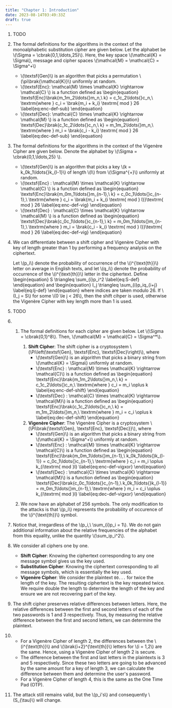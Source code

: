 ```yaml
---
title: "Chapter 1: Introduction"
date: 2023-08-14T03:49:33Z
draft: true
---
```


1. TODO

2. The formal definitions for the algorithms in the context of the monoalphabetic substitution cipher are given below. Let the alphabet be \\(\Sigma = \cbrak{0,1,\ldots,25}\\). Here, the key space \\(\mathcal{K} = \Sigma\\), message and cipher spaces \\(\mathcal{M} = \mathcal{C} = \Sigma^+\\)
    - \\(\textsf{Gen}\\) is an algorithm that picks a permutation \\(\pi\brak{\mathcal{K}}\\) uniformly at random.
    - \\(\textsf{Enc}: \mathcal{M} \times \mathcal{K} \rightarrow \mathcal{C} \\) is a function defined as
    \begin{equation}
        \textsf{Enc}\brak{m\_1m\_2\ldots{}m\_n,\ k} = c\_1c\_2\ldots{}c\_n,\ \textrm{where } c\_i = \brak{m\_i + k\_i} \textrm{ mod } 26
    \label{eq:enc-def-sub}
    \end{equation}
    - \\(\textsf{Dec}: \mathcal{C} \times \mathcal{K} \rightarrow \mathcal{M} \\) is a function defined as
    \begin{equation}
        \textsf{Dec}\brak{c\_1c\_2\ldots{}c\_n,\ k} = m\_1m\_2\ldots{}m\_n,\ \textrm{where } m\_i = \brak{c\_i - k\_i} \textrm{ mod } 26
    \label{eq:dec-def-sub}
    \end{equation}
    
3. The formal definitions for the algorithms in the context of the Vigen&#232;re Cipher are given below. Denote the alphabet by \\(\Sigma = \cbrak{0,1,\ldots,25} \\).
    - \\(\textsf{Gen}\\) is an algorithm that picks a key \\(k = k\_0k\_1\ldots{}k\_{l-1}\\) of length \\(l\\) from \\(\Sigma^{+}\\) uniformly at random.
    - \\(\textsf{Enc} : \mathcal{M} \times \mathcal{K} \rightarrow \mathcal{C} \\) is a function defined as
    \begin{equation}
        \textsf{Enc}\brak{m\_0m\_1\ldots{}m\_{n-1},\ k} = c\_0c\_1\ldots{}c\_{n-1},\ \textrm{where } c\_i = \brak{m\_i + k\_{i \textrm{ mod } l}}\textrm{ mod } 26
        \label{eq:enc-def-vig}
    \end{equation}
    - \\(\textsf{Dec} : \mathcal{C} \times \mathcal{K} \rightarrow \mathcal{M} \\) is a function defined as
    \begin{equation}
        \textsf{Dec}\brak{c\_0c\_1\ldots{}c\_{n-1},\ k} = m\_0m\_1\ldots{}m\_{n-1},\ \textrm{where } m\_i = \brak{c\_i - k\_{i \textrm{ mod } l}}\textrm{ mod } 26
        \label{eq:dec-def-vig}
    \end{equation}

4. We can differentiate between a shift cipher and Vigen&#232;re Cipher with key of length greater than 1 by performing a frequency analysis on the ciphertext.

    Let \\(p_i\\) denote the probability of occurrence of the \\(i^{\text{th}}\\) letter on average in English texts, and let \\(q_i\\) denote the probability of occurrence of the \\(i^{\text{th}}\\) letter in the ciphertext. Define
    \begin{equation}
        S \triangleq \sum\_{i}p\_i^2
        \label{eq:S-def}
    \end{equation}
    and
    \begin{equation}
        I\_j \triangleq \sum_{i}p\_iq\_{i+j}
        \label{eq:Ij-def}
    \end{equation}
    where indices are taken modulo 26. If \\(I\_j = S\\) for some \\(0 \le j < 26\\), then the shift cihper is used, otherwise the Vigen&#232;re Cipher with key length more than 1 is used.

5. TODO

6. 
    1. The formal definitions for each cipher are given below. Let \\(\Sigma = \cbrak{0,1}^8\\). Then, \\(\mathcal{M} = \mathcal{C} = \Sigma^*\\).
        1. **Shift Cipher**: The shift cipher is a cryptosystem \\(\Pi\left(\textsf{Gen}, \textsf{Enc}, \textsf{Dec}\right)\\), where
            - \\(\textsf{Gen}\\) is an algorithm that picks a binary string from \\(\mathcal{K} = \Sigma\\) uniformly at random.
            - \\(\textsf{Enc} : \mathcal{M} \times \mathcal{K} \rightarrow \mathcal{C}\\) is a function defined as
            \begin{equation}
            \textsf{Enc}\brak{m\_1m\_2\ldots{}m\_n,\ k} = c\_1c\_2\ldots{}c\_n,\ \textrm{where } c\_i = m\_i \oplus k
            \label{eq:enc-def-shift}
            \end{equation}
            - \\(\textsf{Dec} : \mathcal{C} \times \mathcal{K} \rightarrow \mathcal{M}\\) is a function defined as
            \begin{equation}
            \textsf{Enc}\brak{c\_1c\_2\ldots{}c\_n,\ k} = m\_1m\_2\ldots{}m\_n,\ \textrm{where } m\_i = c\_i \oplus k
            \label{eq:dec-def-shift}
            \end{equation}
        2. **Vigen&#232;re Cipher**: The Vigen&#232;re Cipher is a cryptosystem \\(\Pi\brak{\textsf{Gen}, \textsf{Enc}, \textsf{Dec}}\\), where
            - \\(\textsf{Gen}\\) is an algorithm that picks a binary string from \\(\mathcal{K} = \Sigma^+\\) uniformly at random.
            - \\(\textsf{Enc} : \mathcal{M} \times \mathcal{K} \rightarrow \mathcal{C}\\) is a function defined as
            \begin{equation}
            \textsf{Enc}\brak{m\_0m\_1\ldots{}m\_{n-1},\ k\_0k\_1\ldots{}k\_{l-1}} = c\_0c\_1\ldots{}c\_{n-1},\ \textrm{where } c\_i = m\_i \oplus k\_{i\textrm{ mod }l}
            \label{eq:enc-def-vigxor}
            \end{equation}
            - \\(\textsf{Dec} : \mathcal{C} \times \mathcal{K} \rightarrow \mathcal{M}\\) is a function defined as
            \begin{equation}
            \textsf{Dec}\brak{c\_0c\_1\ldots{}c\_{n-1},\ k\_0k\_1\ldots{}k\_{l-1}} = m\_0m\_1\ldots{}m\_{n-1},\ \textrm{where } m\_i = c\_i \oplus k\_{i\textrm{ mod }l}
            \label{eq:dec-def-vigxor}
            \end{equation}
    
    2.  We now have an alphabet of 256 symbols. The only modification to the attacks is that \\(p\_i\\) represents the probability of occurence of the \\(i^{\text{th}}\\) symbol.

7. Notice that, irregardless of the \\(p\_i,\ \sum\_{i}p\_i = 1\\). We do not gain additional information about the relative frequencies of the alphabet from this equality, unlike the quantity \\(\sum\_ip\_i^2\\).

8. We consider all ciphers one by one.
    - **Shift Cipher**: Knowing the ciphertext corresponding to any one message symbol gives us the key used.
    - **Substitution Cipher**: Knowing the ciphertext corresponding to all message symbols, which is essentially the key used.
    - **Vigen&#232;re Cipher**: We consider the plaintext `00...` for twice the length of the key. The resulting ciphertext is the key repeated twice. We require double the length to determine the length of the key and ensure we are not recovering part of the key.

9. The shift cipher preserves relative differences between letters. Here, the relative differences between the first and second letters of each of the two passwords is 1 and 3 respectively. Thus, by measuring the relative difference between the first and second letters, we can determine the plaintext.

10. - For a Vigen&#232;re Cipher of length 2, the differences between the \\(i^{\text{th}}\\) and \\(\brak{i+2}^{\text{th}}\\) letters for \\(i = 1,2\\) are the same. Hence, using a Vigen&#232;re Cipher of length 2 is secure.
    - The difference between the first and last letters in the plaintexts is 3 and 5 respectively. Since these two letters are going to be advanced by the same amount for a key of length 3, we can calculate the difference between them and determine the user's password.
    - For a Vigen&#232;re Cipher of length 4, this is the same as the One Time Pad (OTP).

11. The attack still remains valid, but the \\(p\_i's\\) and consequently \\(S\_{\tau}\\) will change.
